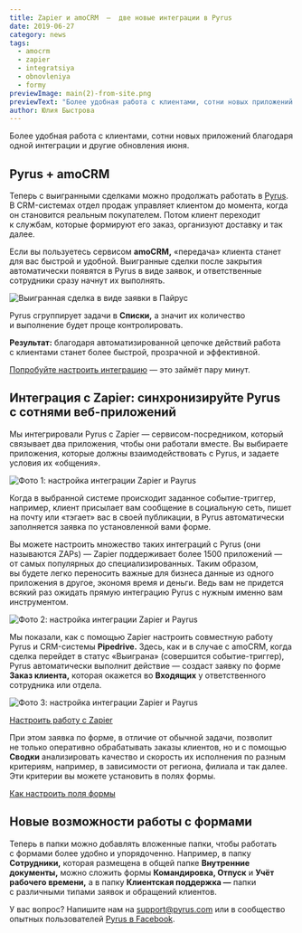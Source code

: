 ```yaml
---
title: Zapier и amoCRM  —  две новые интеграции в Pyrus
date: 2019-06-27
category: news
tags:
  - amocrm
  - zapier
  - integratsiya
  - obnovleniya
  - formy
previewImage: main(2)-from-site.png
previewText: "Более удобная работа с клиентами, сотни новых приложений благодаря одной интеграции и другие обновления июня."
author: Юлия Быстрова
---
```

Более удобная работа с клиентами, сотни новых приложений благодаря одной интеграции и другие обновления июня.

## Pyrus + amoCRM

Теперь с выигранными сделками можно продолжать работать в [Pyrus](https://pyrus.com/ru/integration). В CRM-системах отдел продаж управляет клиентом до момента, когда он становится реальным покупателем. Потом клиент переходит к службам, которые формируют его заказ, организуют доставку и так далее.

Если вы пользуетесь сервисом **amoCRM,** «передача» клиента станет для вас быстрой и удобной. Выигранные сделки после закрытия автоматически появятся в Pyrus в виде заявок, и ответственные сотрудники сразу начнут их выполнять.

![Выигранная сделка в виде заявки в Пайрус](amoCRM_5.webp)

Pyrus сгруппирует задачи в **Списки,** а значит их количество и выполнение будет проще контролировать.

**Результат:** благодаря автоматизированной цепочке действий работа с клиентами станет более быстрой, прозрачной и эффективной.

[Попробуйте настроить интеграцию](https://pyrus.com/ru/help/integrations/amocrm-lead) — это займёт пару минут.

## Интеграция с Zapier: синхронизируйте Pyrus с сотнями веб-приложений

Мы интегрировали Pyrus с Zapier — сервисом-посредником, который связывает два приложения, чтобы они работали вместе. Вы выбираете приложения, которые должны взаимодействовать с Pyrus, и задаете условия их «общения».

![Фото 1: настройка интеграции Zapier и Payrus](zp_2.webp)

Когда в выбранной системе происходит заданное событие-триггер, например, клиент присылает вам сообщение в социальную сеть, пишет на почту или «тэгает» вас в своей публикации, в Pyrus автоматически заполняется заявка по установленной вами форме.

Вы можете настроить множество таких интеграций с Pyrus (они называются ZAPs) — Zapier поддерживает более 1500 приложений — от самых популярных до специализированных. Таким образом, вы будете легко переносить важные для бизнеса данные из одного приложения в другое, экономя время и деньги. Ведь вам не придется всякий раз ожидать прямую интеграцию Pyrus с нужным именно вам инструментом.

![Фото 2: настройка интеграции Zapier и Payrus](zp-3.webp)

Мы показали, как с помощью Zapier настроить совместную работу Pyrus и CRM-системы **Pipedrive.** Здесь, как и в случае с amoCRM, когда сделка перейдет в статус «Выиграна» (совершится событие-триггер), Pyrus автоматически выполнит действие — создаст заявку по форме **Заказ клиента,** которая окажется во **Входящих** у ответственного сотрудника или отдела.

![Фото 3: настройка интеграции Zapier и Payrus](zp-4.webp)

[Настроить работу с Zapier](https://pyrus.com/ru/help/integrations/zapier)

При этом заявка по форме, в отличие от обычной задачи, позволит не только оперативно обрабатывать заказы клиентов, но и с помощью **Сводки** анализировать качество и скорость их исполнения по разным критериям, например, в зависимости от региона, филиала и так далее. Эти критерии вы можете установить в полях формы.

[Как настроить поля формы](https://pyrus.com/ru/help/workflow/field-types)

## Новые возможности работы с формами

Теперь в папки можно добавлять вложенные папки, чтобы работать с формами более удобно и упорядоченно. Например, в папку **Сотрудники,** которая размещена в общей папке **Внутренние документы,** можно сложить формы **Командировка, Отпуск** и **Учёт рабочего времени,** а в папку **Клиентская поддержка —** папки с различными типами заявок и обращений клиентов.

У вас вопрос? Напишите нам на [support@pyrus.com](mailto:support@pyrus.com) или в сообщество опытных пользователей [Pyrus в Facebook](https://www.facebook.com/groups/pyruspro/).